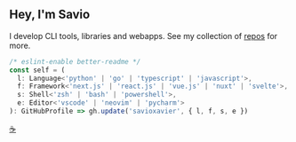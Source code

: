 <!-- markdownlint-disable no-inline-html MD041 MD026-->

## Hey, I'm Savio
I develop CLI tools, libraries and webapps. See my collection of [repos](https://github.com/savioxavier?tab=repositories&q=&type=source&language=&sort=stargazers) for more.

```ts
/* eslint-enable better-readme */
const self = (
  l: Language<'python' | 'go' | 'typescript' | 'javascript'>,
  f: Framework<'next.js' | 'react.js' | 'vue.js' | 'nuxt' | 'svelte'>,
  s: Shell<'zsh' | 'bash' | 'powershell'>,
  e: Editor<'vscode' | 'neovim' | 'pycharm'>
): GitHubProfile => gh.update('savioxavier', { l, f, s, e })
```

[☕](https://www.buymeacoffee.com/savioxavier)
